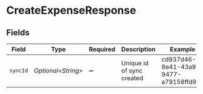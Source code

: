 # CreateExpenseResponse


## Fields

| Field                                | Type                                 | Required                             | Description                          | Example                              |
| ------------------------------------ | ------------------------------------ | ------------------------------------ | ------------------------------------ | ------------------------------------ |
| `syncId`                             | *Optional\<String>*                  | :heavy_minus_sign:                   | Unique id of sync created            | cd937d46-8e41-43a9-9477-a79158ffd98a |